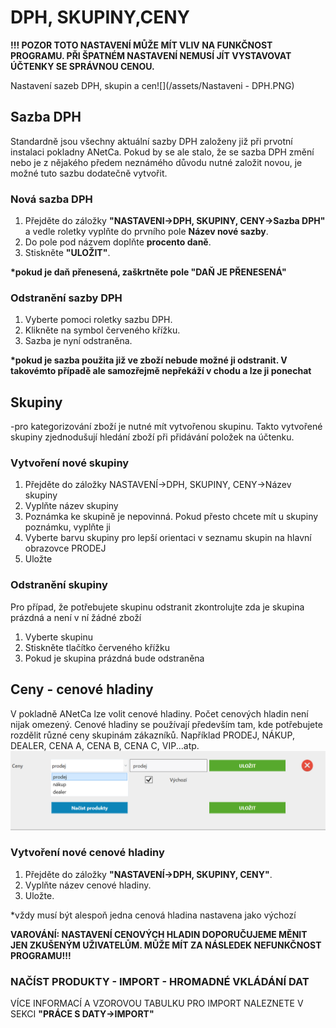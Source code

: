 # DPH, SKUPINY,CENY

**!!! POZOR TOTO NASTAVENÍ MŮŽE MÍT VLIV NA FUNKČNOST PROGRAMU. PŘI ŠPATNÉM NASTAVENÍ NEMUSÍ JÍT VYSTAVOVAT ÚČTENKY SE SPRÁVNOU CENOU.**

Nastavení sazeb DPH, skupin a cen![](/assets/Nastaveni - DPH.PNG)

## Sazba DPH

Standardně jsou všechny aktuální sazby DPH založeny již při prvotní instalaci pokladny ANetCa. Pokud by se ale stalo, že se sazba DPH změní nebo je z nějakého předem neznámého důvodu nutné založit novou, je možné tuto sazbu dodatečně vytvořit.

### Nová sazba DPH

1. Přejděte do záložky **"NASTAVENI-&gt;DPH, SKUPINY, CENY-&gt;Sazba DPH"** a vedle roletky vyplňte do prvního pole **Název nové sazby**.
2. Do pole pod názvem doplňte **procento daně**.
3. Stiskněte **"ULOŽIT"**.

**\*pokud je daň přenesená, zaškrtněte pole "DAŇ JE PŘENESENÁ"**

### Odstranění sazby DPH

1. Vyberte pomoci roletky sazbu DPH.
2. Klikněte na symbol červeného křížku. 
3. Sazba je nyní odstraněna.

**\*pokud je sazba použita již ve zboží nebude možné ji odstranit. V takovémto případě ale samozřejmě nepřekáží v chodu a lze ji ponechat**

## Skupiny

-pro kategorizování zboží je nutné mít vytvořenou skupinu. Takto vytvořené skupiny zjednodušují hledání zboží při přidávání položek na účtenku.

### Vytvoření nové skupiny

1. Přejděte do záložky NASTAVENÍ-&gt;DPH, SKUPINY, CENY-&gt;Název skupiny
2. Vyplňte název skupiny
3. Poznámka ke skupině je nepovinná. Pokud přesto chcete mít u skupiny poznámku, vyplňte ji
4. Vyberte barvu skupiny pro lepší orientaci v seznamu skupin na hlavní obrazovce PRODEJ
5. Uložte

### Odstranění skupiny

Pro případ, že potřebujete skupinu odstranit zkontrolujte zda je skupina prázdná a není v ní žádné zboží

1. Vyberte skupinu
2. Stiskněte tlačítko červeného křížku
3. Pokud je skupina prázdná bude odstraněna

## Ceny - cenové hladiny

V pokladně ANetCa lze volit cenové hladiny. Počet cenových hladin není nijak omezený. Cenové hladiny se používají především tam, kde potřebujete rozdělit různé ceny skupinám zákazníků. Například PRODEJ, NÁKUP, DEALER, CENA A, CENA B, CENA C, VIP...atp.![](/assets/ceny.png)

### Vytvoření nové cenové hladiny

1. Přejděte do záložky **"NASTAVENÍ-&gt;DPH, SKUPINY, CENY"**.
2. Vyplňte název cenové hladiny.
3. Uložte.

\*vždy musí být alespoň jedna cenová hladina nastavena jako výchozí

**VAROVÁNÍ: NASTAVENÍ CENOVÝCH HLADIN DOPORUČUJEME MĚNIT JEN ZKUŠENÝM UŽIVATELŮM. MŮŽE MÍT ZA NÁSLEDEK NEFUNKČNOST PROGRAMU!!!**

### NAČÍST PRODUKTY - IMPORT - HROMADNÉ VKLÁDÁNÍ DAT

VÍCE INFORMACÍ A VZOROVOU TABULKU PRO IMPORT NALEZNETE V SEKCI **"PRÁCE S DATY-&gt;IMPORT"**

